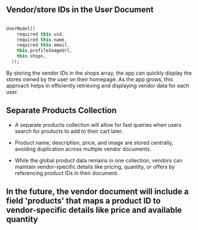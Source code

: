 ## Vendor/store IDs in the User Document 

```dart

UserModel({
    required this.uid,
    required this.name,
    required this.email,
    this.profileImageUrl,
    this.shops,
  });

```
By storing the vendor IDs in the shops array, the app can quickly display the stores owned by the user on their homepage. As the app grows, this approach helps in efficiently retrieving and displaying vendor data for each user.


## Separate Products Collection
- A separate products collection will allow for fast queries when users search for products to add to their cart later. 

- Product name, description, price, and image are stored centrally, avoiding duplication across multiple vendor documents.

- While the global product data remains in one collection, vendors can maintain vendor-specific details like  pricing, quantity, or offers by referencing product IDs in their document.


## In the future, the vendor document will include a field 'products' that maps a product ID to vendor-specific details like price and available quantity